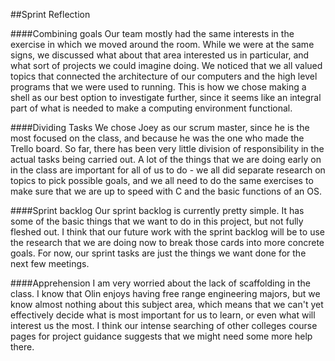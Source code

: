 ##Sprint Reflection

####Combining goals
Our team mostly had the same interests in the exercise in which we moved around the room. While we were at the same signs, we discussed what about that area interested us in particular, and what sort of projects we could imagine doing. We noticed that we all valued topics that connected the architecture of our computers and the high level programs that we were used to running. This is how we chose making a shell as our best option to investigate further, since it seems like an integral part of what is needed to make a computing environment functional.

####Dividing Tasks
We chose Joey as our scrum master, since he is the most focused on the class, and because he was the one who made the Trello board. So far, there has been very little division of responsibility in the actual tasks being carried out. A lot of the things that we are doing early on in the class are important for all of us to do - we all did separate research on topics to pick possible goals, and we all need to do the same exercises to make sure that we are up to speed with C and the basic functions of an OS.

####Sprint backlog
Our sprint backlog is currently pretty simple. It has some of the basic things that we want to do in this project, but not fully fleshed out. I think that our future work with the sprint backlog will be to use the research that we are doing now to break those cards into more concrete goals. For now, our sprint tasks are just the things we want done for the next few meetings.

####Apprehension
I am very worried about the lack of scaffolding in the class. I know that Olin enjoys having free range engineering majors, but we know almost nothing about this subject area, which means that we can't yet effectively decide what is most important for us to learn, or even what will interest us the most. I think our intense searching of other colleges course pages for project guidance suggests that we might need some more help there. 
